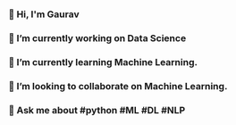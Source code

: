 ### 👋 Hi, I'm Gaurav 
### 🔭 I’m currently working on Data Science
### 🌱 I’m currently learning Machine Learning.
### 💞️ I’m looking to collaborate on Machine Learning.
### 💬 Ask me about #python #ML #DL #NLP



<!--
**gaurav0199/gaurav0199** is a ✨ _special_ ✨ repository because its `README.md` (this file) appears on your GitHub profile.

Here are some ideas to get you started:

- 🔭 I’m currently working on ...
- 🌱 I’m currently learning ...
- 👯 I’m looking to collaborate on ...
- 🤔 I’m looking for help with ...
- 💬 Ask me about ...
- 📫 How to reach me: ...
- 😄 Pronouns: ...
- ⚡ Fun fact: ...
-- 📫 How to reach me? Connect me on- gmail
-->

